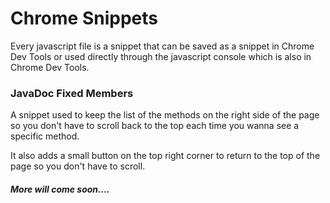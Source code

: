 # Chrome Snippets #

Every javascript file is a snippet that can be saved as a 
snippet in Chrome Dev Tools or used directly through the 
javascript console which is also in Chrome Dev Tools.

### JavaDoc Fixed Members ###
A snippet used to keep the list of the methods on the 
right side of the page so you don't have to scroll back 
to the top each time you wanna see a specific method.

It also adds a small button on the top right corner to
return to the top of the page so you don't have to scroll.

#### *More will come soon....*